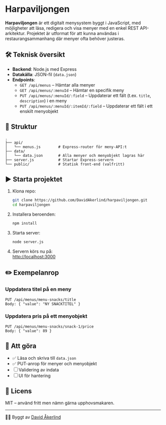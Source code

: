# Harpaviljongen

**Harpaviljongen** är ett digitalt menysystem byggt i JavaScript, med möjligheter att läsa, redigera och visa menyer med en enkel REST API-arkitektur. Projektet är utformat för att kunna användas i restaurangsammanhang där menyer ofta behöver justeras.

## 🛠️ Teknisk översikt

- **Backend**: Node.js med Express
- **Datakälla**: JSON-fil (`data.json`)
- **Endpoints**:
  - `GET /api/menus` – Hämtar alla menyer
  - `GET /api/menus/:menuId` – Hämtar en specifik meny
  - `PUT /api/menus/:menuId/:field` – Uppdaterar ett fält (t.ex. `title`, `description`) i en meny
  - `PUT /api/menus/:menuId/:itemId/:field` – Uppdaterar ett fält i ett enskilt menyobjekt

## 📁 Struktur

```
.
├── api/
│   └── menus.js        # Express-router för meny-API:t
├── data/
│   └── data.json       # Alla menyer och menyobjekt lagras här
├── server.js           # Startar Express-servern
└── public/             # Statisk front-end (valfritt)
```

## ▶️ Starta projektet

1. Klona repo:
   ```bash
   git clone https://github.com/DavidAkerlind/harpaviljongen.git
   cd harpaviljongen
   ```

2. Installera beroenden:
   ```bash
   npm install
   ```

3. Starta server:
   ```bash
   node server.js
   ```

4. Servern körs nu på:  
   [http://localhost:3000](http://localhost:3000)

## ✏️ Exempelanrop

### Uppdatera titel på en meny
```http
PUT /api/menus/menu-snacks/title
Body: { "value": "NY SNACKTITEL" }
```

### Uppdatera pris på ett menyobjekt
```http
PUT /api/menus/menu-snacks/snack-1/price
Body: { "value": 89 }
```

## 🔧 Att göra

- ✅ Läsa och skriva till `data.json`
- ✅ PUT-anrop för menyer och menyobjekt
- ☐ Validering av indata
- ☐ UI för hantering

## 📄 Licens

MIT – använd fritt men nämn gärna upphovsmakaren.

---

🧑‍💻 Byggt av [David Åkerlind](https://github.com/DavidAkerlind)

